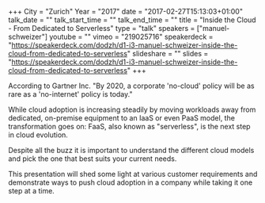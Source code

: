 +++
City = "Zurich"
Year = "2017"
date = "2017-02-27T15:13:03+01:00"
talk_date = ""
talk_start_time = ""
talk_end_time = ""
title = "Inside the Cloud - From Dedicated to Serverless"
type = "talk"
speakers = ["manuel-schweizer"]
youtube = ""
vimeo = "219025716"
speakerdeck = "https://speakerdeck.com/dodzh/d1-i3-manuel-schweizer-inside-the-cloud-from-dedicated-to-serverless"
slideshare = ""
slides = "https://speakerdeck.com/dodzh/d1-i3-manuel-schweizer-inside-the-cloud-from-dedicated-to-serverless"
+++

According to Gartner Inc. "By 2020, a corporate 'no-cloud' policy will be as rare as a 
'no-internet' policy is today."

While cloud adoption is increasing steadily by moving workloads away from dedicated, 
on-premise equipment to an IaaS or even PaaS model, the transformation goes on: 
FaaS, also known as "serverless", is the next step in cloud evolution.

Despite all the buzz it is important to understand the different cloud models and pick the 
one that best suits your current needs.

This presentation will shed some light at various customer requirements and demonstrate 
ways to push cloud adoption in a company while taking it one step at a time.
